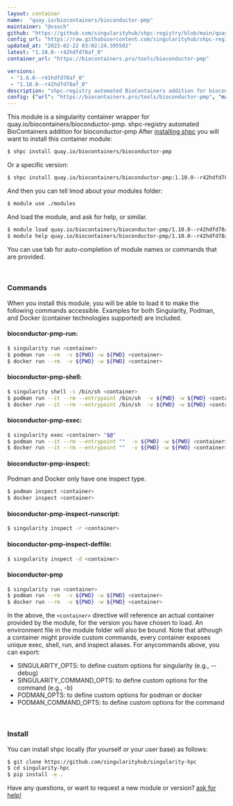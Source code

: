 ```yaml
---
layout: container
name:  "quay.io/biocontainers/bioconductor-pmp"
maintainer: "@vsoch"
github: "https://github.com/singularityhub/shpc-registry/blob/main/quay.io/biocontainers/bioconductor-pmp/container.yaml"
config_url: "https://raw.githubusercontent.com/singularityhub/shpc-registry/main/quay.io/biocontainers/bioconductor-pmp/container.yaml"
updated_at: "2023-02-22 03:02:24.395502"
latest: "1.10.0--r42hdfd78af_0"
container_url: "https://biocontainers.pro/tools/bioconductor-pmp"

versions:
 - "1.6.0--r41hdfd78af_0"
 - "1.10.0--r42hdfd78af_0"
description: "shpc-registry automated BioContainers addition for bioconductor-pmp"
config: {"url": "https://biocontainers.pro/tools/bioconductor-pmp", "maintainer": "@vsoch", "description": "shpc-registry automated BioContainers addition for bioconductor-pmp", "latest": {"1.10.0--r42hdfd78af_0": "sha256:7ef968af0c80e1f1163ab22d893c0bae9635a8f993d491800163377d28b0696d"}, "tags": {"1.6.0--r41hdfd78af_0": "sha256:3822b7d67601931251672deb9320dfc4d6cec33fb0f657877c88a6520020c9c2", "1.10.0--r42hdfd78af_0": "sha256:7ef968af0c80e1f1163ab22d893c0bae9635a8f993d491800163377d28b0696d"}, "docker": "quay.io/biocontainers/bioconductor-pmp"}
---
```


This module is a singularity container wrapper for quay.io/biocontainers/bioconductor-pmp.
shpc-registry automated BioContainers addition for bioconductor-pmp
After [installing shpc](#install) you will want to install this container module:


```bash
$ shpc install quay.io/biocontainers/bioconductor-pmp
```

Or a specific version:

```bash
$ shpc install quay.io/biocontainers/bioconductor-pmp:1.10.0--r42hdfd78af_0
```

And then you can tell lmod about your modules folder:

```bash
$ module use ./modules
```

And load the module, and ask for help, or similar.

```bash
$ module load quay.io/biocontainers/bioconductor-pmp/1.10.0--r42hdfd78af_0
$ module help quay.io/biocontainers/bioconductor-pmp/1.10.0--r42hdfd78af_0
```

You can use tab for auto-completion of module names or commands that are provided.

<br>

### Commands

When you install this module, you will be able to load it to make the following commands accessible.
Examples for both Singularity, Podman, and Docker (container technologies supported) are included.

#### bioconductor-pmp-run:

```bash
$ singularity run <container>
$ podman run --rm  -v ${PWD} -w ${PWD} <container>
$ docker run --rm  -v ${PWD} -w ${PWD} <container>
```

#### bioconductor-pmp-shell:

```bash
$ singularity shell -s /bin/sh <container>
$ podman run --it --rm --entrypoint /bin/sh  -v ${PWD} -w ${PWD} <container>
$ docker run --it --rm --entrypoint /bin/sh  -v ${PWD} -w ${PWD} <container>
```

#### bioconductor-pmp-exec:

```bash
$ singularity exec <container> "$@"
$ podman run --it --rm --entrypoint ""  -v ${PWD} -w ${PWD} <container> "$@"
$ docker run --it --rm --entrypoint ""  -v ${PWD} -w ${PWD} <container> "$@"
```

#### bioconductor-pmp-inspect:

Podman and Docker only have one inspect type.

```bash
$ podman inspect <container>
$ docker inspect <container>
```

#### bioconductor-pmp-inspect-runscript:

```bash
$ singularity inspect -r <container>
```

#### bioconductor-pmp-inspect-deffile:

```bash
$ singularity inspect -d <container>
```



#### bioconductor-pmp

```bash
$ singularity run <container>
$ podman run --rm  -v ${PWD} -w ${PWD} <container>
$ docker run --rm  -v ${PWD} -w ${PWD} <container>
```


In the above, the `<container>` directive will reference an actual container provided
by the module, for the version you have chosen to load. An environment file in the
module folder will also be bound. Note that although a container
might provide custom commands, every container exposes unique exec, shell, run, and
inspect aliases. For anycommands above, you can export:

 - SINGULARITY_OPTS: to define custom options for singularity (e.g., --debug)
 - SINGULARITY_COMMAND_OPTS: to define custom options for the command (e.g., -b)
 - PODMAN_OPTS: to define custom options for podman or docker
 - PODMAN_COMMAND_OPTS: to define custom options for the command

<br>

### Install

You can install shpc locally (for yourself or your user base) as follows:

```bash
$ git clone https://github.com/singularityhub/singularity-hpc
$ cd singularity-hpc
$ pip install -e .
```

Have any questions, or want to request a new module or version? [ask for help!](https://github.com/singularityhub/singularity-hpc/issues)
